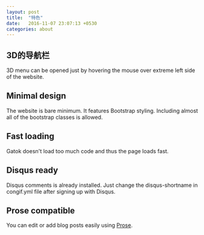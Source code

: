 ```yaml
---
layout: post
title:  "特色"
date:   2016-11-07 23:07:13 +0530
categories: about
---
```


## 3D的导航栏
3D menu can be opened just by hovering the mouse over extreme left side of the website.

## Minimal design
The website is bare minimum. It features Bootstrap styling. Including almost all of the bootstrap classes is allowed.

## Fast loading
Gatok doesn't load too much code and thus the page loads fast.

## Disqus ready
Disqus comments is already installed. Just change the disqus-shortname in congif.yml file after signing up with Disqus.

## Prose compatible
You can edit or add blog posts easily using [Prose](http://prose.io).
